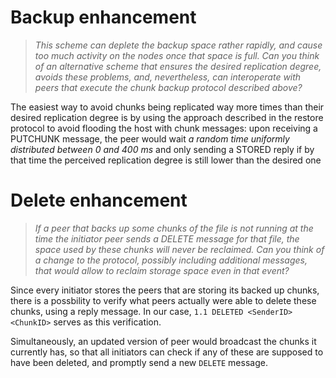 # Backup enhancement
> *This scheme can deplete the backup space rather rapidly, and cause too much activity on the nodes once that space is full. Can you think of an alternative scheme that ensures the desired replication degree, avoids these problems, and, nevertheless, can interoperate with peers that execute the chunk backup protocol described above?*

The easiest way to avoid chunks being replicated way more times than their desired replication degree
is by using the approach described in the restore protocol to avoid flooding the host with chunk messages:
upon receiving a PUTCHUNK message, the peer would wait *a random time uniformly distributed between 0 and 400 ms* 
and only sending a STORED reply if by that time the perceived replication degree is still lower than the desired one

# Delete enhancement
> *If a peer that backs up some chunks of the file is not running at the time the initiator peer sends a DELETE message for that file, the space used by these chunks will never be reclaimed. Can you think of a change to the protocol, possibly including additional messages, that would allow to reclaim storage space even in that event?*

Since every initiator stores the peers that are storing its backed up chunks,
there is a possbility to verify what peers actually were able to delete these chunks,
using a reply message.
In our case, `1.1 DELETED <SenderID> <ChunkID>` serves as this verification.

Simultaneously, an updated version of peer would broadcast the chunks it currently has,
so that all initiators can check if any of these are supposed to have been deleted,
and promptly send a new `DELETE` message.